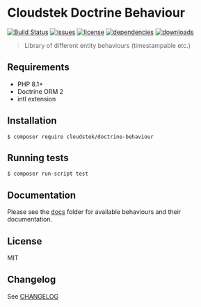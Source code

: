 # Cloudstek Doctrine Behaviour

[![Build Status](https://img.shields.io/endpoint.svg?url=https%3A%2F%2Factions-badge.atrox.dev%2Fcloudstek%2Fdoctrine-behaviour%2Fbadge%3Fref%3Dmain&style=flat)](https://github.com/Cloudstek/doctrine-behaviour/actions) [![issues](https://img.shields.io/github/issues/cloudstek/doctrine-behaviour)](https://github.com/Cloudstek/doctrine-behaviour/issues) [![license](https://img.shields.io/github/license/cloudstek/doctrine-behaviour)](https://github.com/Cloudstek/doctrine-behaviour/blob/main/LICENSE) [![dependencies](https://img.shields.io/librariesio/github/cloudstek/doctrine-behaviour)](https://libraries.io/packagist/cloudstek%2Fdoctrine-behaviour) [![downloads](https://img.shields.io/packagist/dt/cloudstek/doctrine-behaviour)](https://packagist.org/packages/cloudstek/doctrine-behaviour)

> Library of different entity behaviours (timestampable etc.)

## Requirements

- PHP 8.1+
- Doctrine ORM 2
- intl extension

## Installation

```shell
$ composer require cloudstek/doctrine-behaviour
```

## Running tests

```
$ composer run-script test
```

## Documentation

Please see the [docs](./docs/README.md) folder for available behaviours and their documentation.

## License

MIT

## Changelog

See [CHANGELOG](./CHANGELOG.md)
